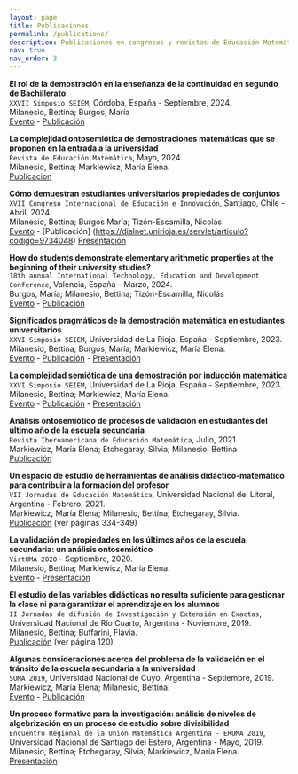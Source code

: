 ```yaml
---
layout: page
title: Publicaciones
permalink: /publications/
description: Publicaciones en congresos y revistas de Educación Matemática.
nav: true
nav_order: 3
---
```


**El rol de la demostración en la enseñanza de la continuidad en segundo de Bachillerato**\
`XXVII Simposio SEIEM`, Córdoba, España - Septiembre, 2024.\
Milanesio, Bettina; Burgos, María\
[Evento](https://www.seiem.es/seiem2024) - 
[Publicación](https://www.seiem.es/docs/actas/27/ActasXXVIISEIEM.pdf#page=367)

**La complejidad ontosemiótica de demostraciones matemáticas que se proponen en la entrada a la universidad**\
`Revista de Educación Matemática`, Mayo, 2024.\
Milanesio, Bettina; Markiewicz, María Elena.\
[Publicacion](https://revistas.unc.edu.ar/index.php/REM/article/view/44897) 

**Cómo demuestran estudiantes universitarios propiedades de conjuntos**\
`XVII Congreso Internacional de Educación e Innovación`, Santiago, Chile - Abril, 2024.\
Milanesio, Bettina; Burgos María; Tizón-Escamilla, Nicolás\
[Evento](https://www.ciei2024.com/) - 
[Publicación] (https://dialnet.unirioja.es/servlet/articulo?codigo=9734048)
[Presentación](https://youtu.be/wbloGCesIDs)

**How do students demonstrate elementary arithmetic properties at the beginning of their university studies?**\
`18th annual International Technology, Education and Development Conference`, Valencia, España - Marzo, 2024.\
Burgos, María; Milanesio, Bettina; Tizón-Escamilla, Nicolás\
[Evento](https://iated.org/inted/) - 
[Publicación](https://library.iated.org/view/BURGOS2024HOW)

**Significados pragmáticos de la demostración matemática en estudiantes universitarios**\
`XXVI Simposio SEIEM`, Universidad de La Rioja, España - Septiembre, 2023.\
Milanesio, Bettina; Burgos, María; Markiewicz, María Elena.\
[Evento](https://www.seiem.es/seiem2023/) - 
[Publicación](https://seiem.es/docs/actas/26/Comunicaciones/371.pdf) - 
[Presentación](https://bmilanesio.github.io/assets/pdf/Seiem2023_2.pdf)

**La complejidad semiótica de una demostración por inducción matemática**\
`XXVI Simposio SEIEM`, Universidad de La Rioja, España - Septiembre, 2023.\
Milanesio, Bettina; Markiewicz, María Elena.\
[Evento](https://www.seiem.es/seiem2023/) - 
[Publicación](https://seiem.es/docs/actas/26/Comunicaciones/363.pdf) - 
[Presentación](https://bmilanesio.github.io/assets/pdf/Seiem2023_1.pdf)

**Análisis ontosemiótico de procesos de validación en estudiantes del último año de la escuela secundaria**\
`Revista Iberoamericana de Educación Matemática`, Julio, 2021.\
Markiewicz, María Elena; Etchegaray, Silvia; Milanesio, Bettina\
[Publicación](https://union.fespm.es/index.php/UNION/article/view/232/159) 

**Un espacio de estudio de herramientas de análisis didáctico-matemático para contribuir a la formación del profesor**\
`VII Jornadas de Educación Matemática`, Universidad Nacional del Litoral, Argentina - Febrero, 2021.\
Markiewicz, María Elena; Milanesio, Bettina; Etchegaray, Silvia.\
[Publicación](https://www.fhuc.unl.edu.ar/institucional/wp-content/uploads/sites/3/2018/08/Ebook-Actas-Jornadas-Matem%C3%A1tica-2021.pdf) (ver páginas 334-349)

**La validación de propiedades en los últimos años de la escuela secundaria: un análisis ontosemiótico**\
`VirtUMA 2020` - Septiembre, 2020.\
Milanesio, Bettina; Markiewicz, María Elena.\
[Evento](https://virtuma2020.com.ar) - 
[Presentación](https://www.youtube.com/watch?v=JLW7khUUDqg&feature=youtu.be&ab_channel=BettinaMilanesio)

**El estudio de las variables didácticas no resulta suficiente para gestionar la clase ni para garantizar el aprendizaje en los alumnos**\
`II Jornadas de difusión de Investigación y Extensión en Exactas`, Universidad Nacional de Río Cuarto, Argentina - Noviembre, 2019. \
Milanesio, Bettina; Buffarini, Flavia.\
[Publicación](https://drive.google.com/file/d/1jvoNKOXwzuwWVt6aAMmU7Bc9qhbzRYWB/view)
(ver página 120)

**Algunas consideraciones acerca del problema de la validación en el tránsito de la escuela secundaria a la universidad**\
`SUMA 2019`, Universidad Nacional de Cuyo, Argentina - Septiembre, 2019.\
Markiewicz, María Elena; Milanesio, Bettina.\
[Evento](http://www.union-matematica.org.ar/suma2019/suma2019.html) - 
[Publicación](http://www.union-matematica.org.ar/suma2019/abstract_ed_2.html#29/07/2019%2010:13:54)

**Un proceso formativo para la investigación: análisis de niveles de algebrización en un proceso de estudio sobre divisibilidad**\
`Encuentro Regional de la Unión Matemática Argentina - ERUMA 2019`, Universidad Nacional de Santiago del Estero, Argentina - Mayo, 2019.\
Milanesio, Bettina; Etchegaray, Silvia; Markiewicz, María Elena.\
[Presentación](https://bmilanesio.github.io/assets/pdf/PowerEruma.pdf)
